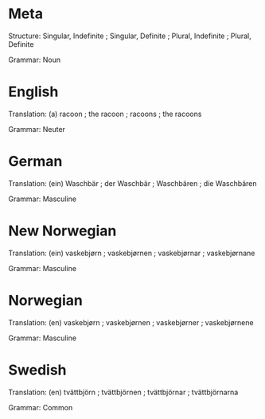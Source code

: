 Meta
====

Structure: Singular, Indefinite ; Singular, Definite ; Plural, Indefinite ; Plural, Definite

Grammar:   Noun



English
=======

Translation: (a) racoon ; the racoon ; racoons ; the racoons

Grammar:     Neuter



German
======

Translation: (ein) Waschbär ; der Waschbär ; Waschbären ; die Waschbären

Grammar:     Masculine



New Norwegian
=============

Translation: (ein) vaskebjørn ; vaskebjørnen ; vaskebjørnar ; vaskebjørnane

Grammar:     Masculine



Norwegian
=========

Translation: (en) vaskebjørn ; vaskebjørnen ; vaskebjørner ; vaskebjørnene

Grammar:     Masculine



Swedish
=======

Translation: (en) tvättbjörn ; tvättbjörnen ; tvättbjörnar ; tvättbjörnarna

Grammar:     Common
